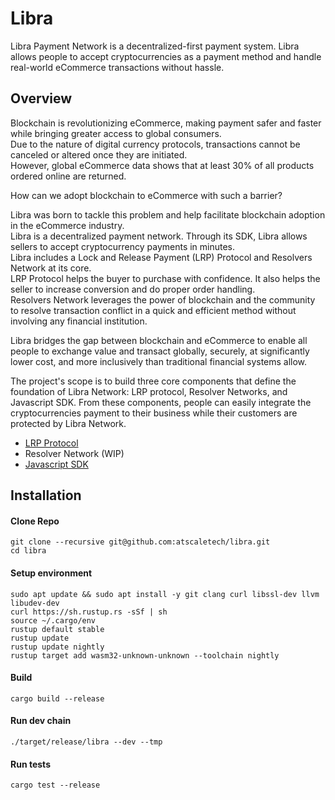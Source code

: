 # Libra
Libra Payment Network is a decentralized-first payment system. Libra allows people to accept cryptocurrencies as a payment method and handle real-world eCommerce transactions without hassle.
## Overview
Blockchain is revolutionizing eCommerce, making payment safer and faster while bringing greater access to global consumers.  
Due to the nature of digital currency protocols, transactions cannot be canceled or altered once they are initiated.  
However, global eCommerce data shows that at least 30% of all products ordered online are returned.  

How can we adopt blockchain to eCommerce with such a barrier?

Libra was born to tackle this problem and help facilitate blockchain adoption in the eCommerce industry.  
Libra is a decentralized payment network. Through its SDK, Libra allows sellers to accept cryptocurrency payments in minutes.  
Libra includes a Lock and Release Payment (LRP) Protocol and Resolvers Network at its core.  
LRP Protocol helps the buyer to purchase with confidence. It also helps the seller to increase conversion and do proper order handling.  
Resolvers Network leverages the power of blockchain and the community to resolve transaction conflict in a quick and efficient method without involving any financial institution.  

Libra bridges the gap between blockchain and eCommerce to enable all people to exchange value and transact globally, securely, at significantly lower cost, and more inclusively than traditional financial systems allow.

The project's scope is to build three core components that define the foundation of Libra Network: LRP protocol, Resolver Networks, and Javascript SDK. From these components, people can easily integrate the cryptocurrencies payment to their business while their customers are protected by Libra Network.

- [LRP Protocol](https://github.com/atscaletech/libra/blob/main/pallets/lrp/README.md)
- Resolver Network (WIP)
- [Javascript SDK](https://github.com/atscaletech/libra-js)
## Installation

#### Clone Repo

```
git clone --recursive git@github.com:atscaletech/libra.git
cd libra
```

#### Setup environment

```
sudo apt update && sudo apt install -y git clang curl libssl-dev llvm libudev-dev
curl https://sh.rustup.rs -sSf | sh
source ~/.cargo/env
rustup default stable
rustup update
rustup update nightly
rustup target add wasm32-unknown-unknown --toolchain nightly
```

#### Build

```
cargo build --release
```

#### Run dev chain

```
./target/release/libra --dev --tmp
```

#### Run tests

```
cargo test --release
```

